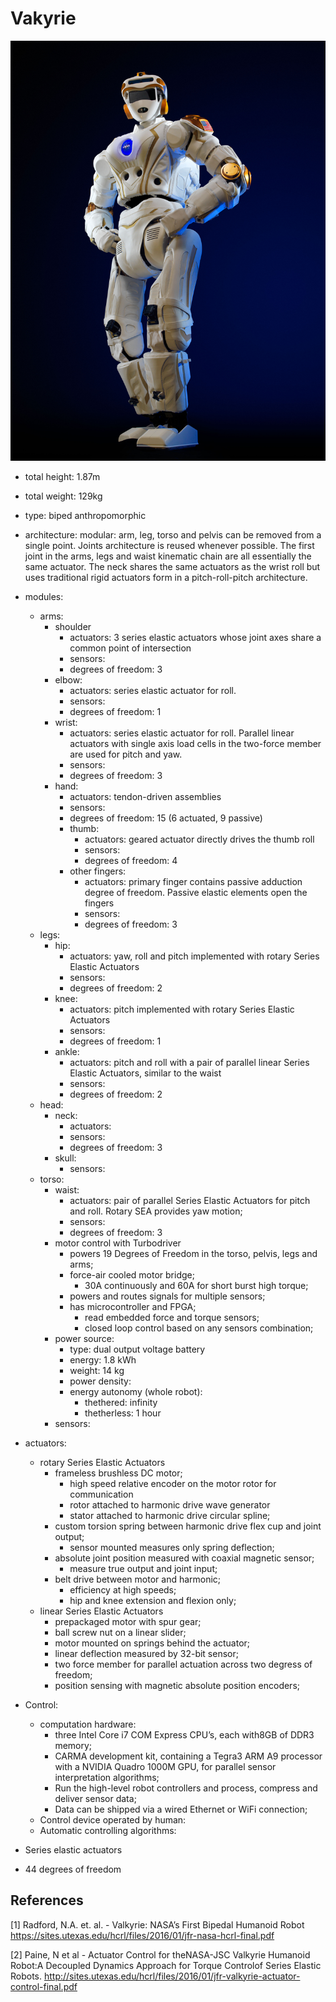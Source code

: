 # Vakyrie

![Vakyrie Robot](assets/valkyrie-robot.jpg)

- total height: 1.87m
- total weight: 129kg
- type: biped anthropomorphic
- architecture: modular: arm, leg, torso and pelvis can be removed from a single point. Joints architecture is reused whenever possible. The first joint in the arms, legs and waist kinematic chain are all essentially the same actuator. The neck shares the same actuators as the wrist roll but uses traditional rigid actuators form in a pitch-roll-pitch architecture.
- modules:
  - arms:
    - shoulder
      - actuators: 3 series elastic actuators whose joint axes share a common point of intersection
      - sensors:
      - degrees of freedom: 3
    - elbow:
      - actuators: series elastic actuator for roll.
      - sensors:
      - degrees of freedom: 1
    - wrist:
      - actuators: series elastic actuator for roll. Parallel linear actuators with single axis load cells in the two-force member are used for pitch and yaw.
      - sensors:
      - degrees of freedom: 3
    - hand:
      - actuators: tendon-driven assemblies
      - sensors:
      - degrees of freedom: 15 (6 actuated, 9 passive)
      - thumb:
        - actuators: geared actuator directly drives the thumb roll
        - sensors:
        - degrees of freedom: 4
      - other fingers:
        - actuators: primary finger contains passive adduction degree of freedom. Passive elastic elements open the fingers
        - sensors:
        - degrees of freedom: 3
  - legs:
    - hip:
      - actuators: yaw, roll and pitch implemented with rotary Series Elastic Actuators
      - sensors:
      - degrees of freedom: 2
    - knee:
      - actuators: pitch implemented with rotary Series Elastic Actuators
      - sensors:
      - degrees of freedom: 1
    - ankle:
      - actuators: pitch and roll with a pair of parallel linear Series Elastic Actuators, similar to the waist
      - sensors:
      - degrees of freedom: 2
  - head:
    - neck:
      - actuators:
      - sensors:
      - degrees of freedom: 3
    - skull:
      - sensors:
  - torso:
    - waist:
      - actuators: pair of parallel Series Elastic Actuators for pitch and roll. Rotary SEA provides yaw motion;
      - sensors:
      - degrees of freedom: 3
    - motor control with Turbodriver
      - powers 19 Degrees of Freedom in the torso, pelvis, legs and arms;
      - force-air cooled motor bridge;
        - 30A continuously and 60A for short burst high torque;
      - powers and routes signals for multiple sensors;
      - has microcontroller and FPGA;
        - read embedded force and torque sensors;
        - closed loop control based on any sensors combination;
    - power source:
      - type: dual output voltage battery
      - energy: 1.8 kWh
      - weight: 14 kg
      - power density:
      - energy autonomy (whole robot):
        - thethered: infinity
        - thetherless: 1 hour
    - sensors:
- actuators:
  - rotary Series Elastic Actuators
    - frameless brushless DC motor;
      - high speed relative encoder on the motor rotor for communication
      - rotor attached to harmonic drive wave generator
      - stator attached to harmonic drive circular spline;
    - custom torsion spring between harmonic drive flex cup and joint output;
      - sensor mounted measures only spring deflection;
    - absolute joint position measured with coaxial magnetic sensor;
      - measure true output and joint input;
    - belt drive between motor and harmonic;
      - efficiency at high speeds;
      - hip and knee extension and flexion only;
  - linear Series Elastic Actuators
    - prepackaged motor with spur gear;
    - ball screw nut on a linear slider;
    - motor mounted on springs behind the actuator;
    - linear deflection measured by 32-bit sensor;
    - two force member for parallel actuation across two degress of freedom;
    - position sensing with magnetic absolute position encoders;
- Control:

  - computation hardware:
    - three Intel Core i7 COM Express CPU’s, each with8GB of DDR3 memory;
    - CARMA development kit, containing a Tegra3 ARM A9 processor with a NVIDIA Quadro 1000M GPU, for parallel sensor interpretation algorithms;
    - Run the high-level robot controllers and process, compress and deliver sensor data;
    - Data can be shipped via a wired Ethernet or WiFi connection;
  - Control device operated by human:
  - Automatic controlling algorithms:

- Series elastic actuators
- 44 degrees of freedom

## References

[1] Radford, N.A. et. al. - Valkyrie: NASA’s First Bipedal Humanoid Robot
<https://sites.utexas.edu/hcrl/files/2016/01/jfr-nasa-hcrl-final.pdf>

[2] Paine, N et al - Actuator Control for theNASA-JSC Valkyrie Humanoid Robot:A Decoupled Dynamics Approach for Torque Controlof Series Elastic Robots.
<http://sites.utexas.edu/hcrl/files/2016/01/jfr-valkyrie-actuator-control-final.pdf>

